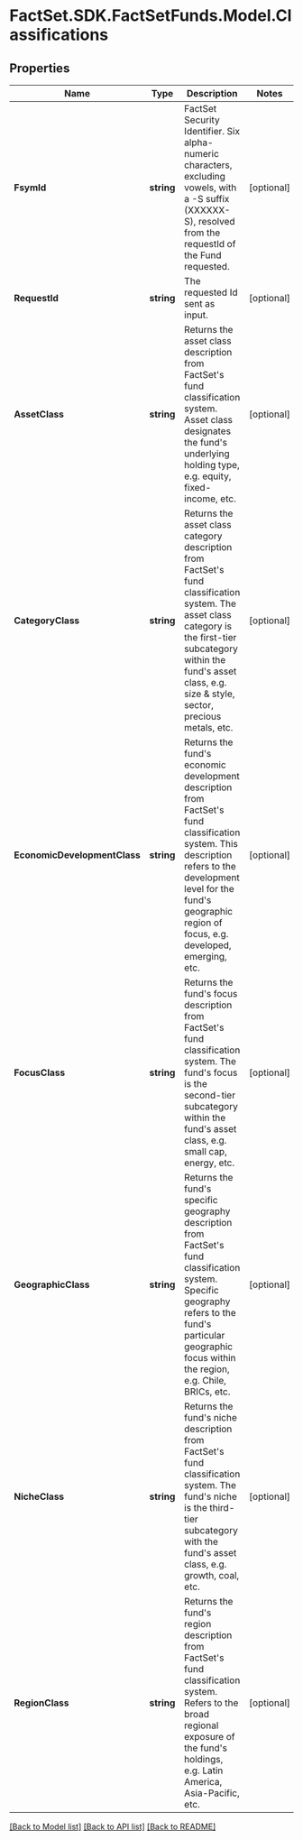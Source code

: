 # FactSet.SDK.FactSetFunds.Model.Classifications

## Properties

Name | Type | Description | Notes
------------ | ------------- | ------------- | -------------
**FsymId** | **string** | FactSet Security Identifier. Six alpha-numeric characters, excluding vowels, with a -S suffix (XXXXXX-S), resolved from the requestId of the Fund requested. | [optional] 
**RequestId** | **string** | The requested Id sent as input. | [optional] 
**AssetClass** | **string** | Returns the asset class description from FactSet&#39;s fund classification system. Asset class designates the fund&#39;s underlying holding type, e.g. equity, fixed-income, etc. | [optional] 
**CategoryClass** | **string** | Returns the asset class category description from FactSet&#39;s fund classification system. The asset class category is the first-tier subcategory within the fund&#39;s asset class, e.g. size &amp; style, sector, precious metals, etc. | [optional] 
**EconomicDevelopmentClass** | **string** | Returns the fund&#39;s economic development description from FactSet&#39;s fund classification system. This description refers to the development level for the fund&#39;s geographic region of focus, e.g. developed, emerging, etc. | [optional] 
**FocusClass** | **string** | Returns the fund&#39;s focus description from FactSet&#39;s fund classification system. The fund&#39;s focus is the second-tier subcategory within the fund&#39;s asset class, e.g. small cap, energy, etc. | [optional] 
**GeographicClass** | **string** | Returns the fund&#39;s specific geography description from FactSet&#39;s fund classification system. Specific geography refers to the fund&#39;s particular geographic focus within the region, e.g. Chile, BRICs, etc. | [optional] 
**NicheClass** | **string** | Returns the fund&#39;s niche description from FactSet&#39;s fund classification system. The fund&#39;s niche is the third-tier subcategory with the fund&#39;s asset class, e.g. growth, coal, etc. | [optional] 
**RegionClass** | **string** | Returns the fund&#39;s region description from FactSet&#39;s fund classification system. Refers to the broad regional exposure of the fund&#39;s holdings, e.g. Latin America, Asia-Pacific, etc. | [optional] 

[[Back to Model list]](../README.md#documentation-for-models) [[Back to API list]](../README.md#documentation-for-api-endpoints) [[Back to README]](../README.md)

